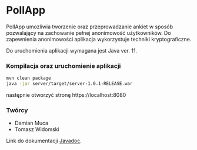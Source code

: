 # PollApp

PollApp umozliwia tworzenie oraz przeprowadzanie ankiet w sposób pozwalający na
zachowanie pełnej anonimowość użytkowników.
Do zapewnienia anonimowości aplikacja wykorzystuje techniki kryptograficzne.


Do uruchomienia aplikacji wymagana jest Java ver. 11.

### Kompilacja oraz uruchomienie aplikacji
```bash
mvn clean package
java -jar server/target/server-1.0.1-RELEASE.war
```

następnie otworzyć stronę https://localhost:8080

### Twórcy
- Damian Muca
- Tomasz Widomski

Link do dokumentacji [Javadoc](https://damianmuca.github.io/PollAppJavadoc/index.html).
